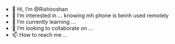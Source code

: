 - 👋 Hi, I’m @Rishiroshan
- 👀 I’m interested in ... knowing mh phone is beinh used remotely
- 🌱 I’m currently learning ...
- 💞️ I’m looking to collaborate on ...
- 📫 How to reach me ...

<!---
Rishiroshan/Rishiroshan is a ✨ special ✨ repository because its `README.md` (this file) appears on your GitHub profile.
You can click the Preview link to take a look at your changes.
--->
